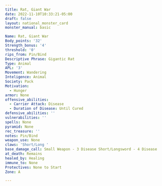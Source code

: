 ```yaml
---
title: Rat, Giant War
date: 2022-11-10T10:33:21-05:00
draft: false
layout: national_monster_card
monster_manual: basic

Name: Rat, Giant War
Body_points: '32'
Strength_bonus: '4'
threshold: '0'
rips_from: Pin/Bind
Descriptive Phrase: Gigantic Rat
Type: Animal
APL: '3'
Movement: Wandering
Inteligence: Animal
Society: Pack
Motivation: 
  - Hunger
armor: None
offensive_abilities: 
  - Carrier Attack: Disease  
  - Duration of Disease: Until Cured
defensive_abilities: ''
vulnerabilities: ''
spells: None
pyramid: None
rec_treasure: ''
notes: Pin/Bind
weapon_use: None
claws: 'Short/Long '
base_damage_call: Small Weapon - 3 Disease Short/Longsword - 4 Disease
at_death: Remains
healed_by: Healing
immune_to: None
Protectives: None to Start
Zone: A

---
```






